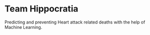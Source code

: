 # Team Hippocratia
Predicting and preventing Heart attack related deaths with the help of Machine Learning.
